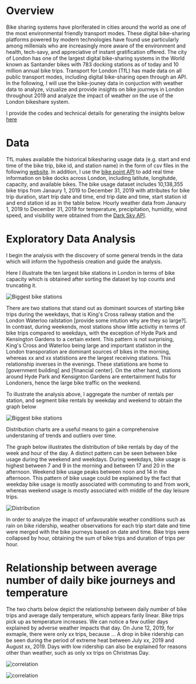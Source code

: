 # **Overview**

Bike sharing systems have ploriferated in cities around the world as one of the most environmental friendly transport modes. These digital bike-sharing platforms powered by modern technologies have found use particularly among millenials who are increasingly more aware of the environment and health,  tech-savy, and appreciative of instant gratification offered. The city of London has one of the largest digital bike-sharing systems in the World known as Santander bikes with 783 docking stations as of today and 10 million annual bike trips. Transport for London (TfL) has made data on all public transport modes, including digital bike-sharing open through an API. In the following, I will use the bike-jouney data in conjuction with weather data to analyze, vizualize and provide insights on bike journeys in London throughout 2019 and analyze the impact of weather on the use of the London bikeshare system. 

I provide the codes and technical details for generating the insights below [here](https://github.com/albagjonbalajdc/Modeling-bike-journeys-and-weather-in-London/blob/master/tfl_project_copy2.ipynb)

# **Data**

TfL makes available the historical bikesharing usage data (e.g. start and end time of the bike trip, bike id, and station name) in the form of csv files in the following [website](https://cycling.data.tfl.gov.uk). In addition, I use the [bike point API](https://api.tfl.gov.uk/swagger/ui/index.html?url=/swagger/docs/v1#!/BikePoint/BikePoint_GetAll) to add real time information on bike docks across London, including latitute, longitutde, capacity, and available bikes. The bike usage dataset includes 10,138,355 bike trips from Janaury 1, 2019 to December 31, 2019 with attributes for bike trip duration, start trip date and time, end trip date and time, start station id and end station id as in the table below. Hourly weather data from Janaury 1, 2019 to December 31, 2019 for temperature, precipitation, humidity, wind speed, and visibility were obtained from the [Dark Sky API](https://darksky.net/dev/account).

# **Exploratory Data Analysis**

I begin the analysis with the discovery of some general trends in the data which will inform the hypothesis creation and guide the analysis. 

Here I illustrate the ten largest bike stations in London in terms of bike capacity which is obtained after sorting the dataset by top counts and truncating it.

![Biggest bike stations](https://github.com/albagjonbalajdc/Modeling-bike-journeys-and-weather-in-London/blob/master/Unknown-2.png)

There are two stations that stand out as dominant sources of starting bike trips during the weekdays, that is King's Cross railway station and the London Waterloo railstation [provide some intution why are they so large?]. In contrast, during weekends, most stations show little activitiy in terms of bike trips compared to weekdays, with the exception of Hyde Park and Kensington Gardens to a certain extent. This pattern is not surprising, King's Cross and Waterloo being large and important statiston in the London transporation are dominant sources of bikes in the morning, whereas xx and xx statistions are the largest receiving stations. This relationship inverses in the evenings. These statistions are home to [government building] and [financial center]. On the other hand, stations around Hyde Park and Kensignton Gardens are entertainment hubs for Londoners, hence the large bike traffic on the weekend. 

To illustrate the analysis above, I aggregate the number of rentals per station, and segment bike rentals by weekday and weekend to obtain the graph below

![Biggest bike stations](https://github.com/albagjonbalajdc/Modeling-bike-journeys-and-weather-in-London/blob/master/Number%20of%20rentals%20per%20station.png)

Distribution charts are a useful means to gain a comprehensive understaning of trends and outliers over time. 

The  graph below illustrates the distribution of bike rentals by day of the week and hour of the day. A distinct pattern can be seen between bike usage during the weekend and  weekdays. During  weekdays, bike usage is highest between 7 and 9 in the morning and between 17 and 20 in the afternoon. Weekend bike usage peaks between noon and 14 in the afternoon. This pattern of bike usage could be explained by the fact that weekday bike usage is mostly associated with commuting to and from work, whereas weekend usage is mostly associated with middle of the day leisure trips.   

![Distribution](https://github.com/albagjonbalajdc/Modeling-bike-journeys-and-weather-in-London/blob/master/distribution.png)

In order to analyze the imapct of unfavourable weather conditions such as rain on bike ridership, weather observations for each trip start date and time were merged with the bike journeys based on date and time. Bike trips were collapsed by hour, obtaining the sum of bike trips and duration of trips per hour. 

# **Relationship between average number of daily  bike journeys and temperature**

The two charts below depict the relationship between daily number of bike trips and average daily temperature, which appears farily linear. Bike trips pick up as temperature increases. We can notice a few outlier days explained by adverse weather impacts that day. On June 12, 2019, for exmaple, there were only xx trips, because ... A drop in bike ridership can be seen during the period of extreme heat between July xx, 2019 and August xx, 2019. Days with low ridership can also be explained for reasons other than weather, such as only xx trips on Christmas Day.  

![correlation](https://github.com/albagjonbalajdc/Modeling-bike-journeys-and-weather-in-London/blob/master/relationship%20between%20bike%20usage%20and%20temperature.png)

![correlation](https://github.com/albagjonbalajdc/Modeling-bike-journeys-and-weather-in-London/blob/master/relationship%20between%20ridership%20and%20temperature.png)


